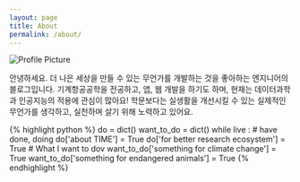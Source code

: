 ```yaml
---
layout: page
title: About
permalink: /about/
---
```


<img src="{{ site.baseurl }}/assets/peng.jpg" title="Profile Picture" class="profile">

안녕하세요. 더 나은 세상을 만들 수 있는 무언가를 개발하는 것을 좋아하는 엔지니어의 블로그입니다.
기계항공공학을 전공하고, 앱, 웹 개발을 하기도 하며, 현재는 데이터과학과 인공지능의 적용에 관심이 많아요!
학문보다는 실생활을 개선시킬 수 있는 실제적인 무언가를 생각하고, 실천하며 살기 위해 노력하고 있어요.

{% highlight python %}
  do = dict()
  want_to_do = dict()
  while live :
      # have done, doing
      do['about TIME'] = True
      do['for better research ecosystem'] = True
      # What I want to dov
      want_to_do['something for climate change'] = True
      want_to_do['something for endangered animals'] = True
{% endhighlight %}
